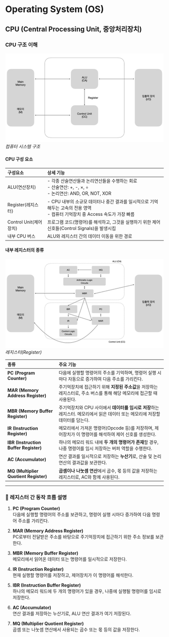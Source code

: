 # Operating System (OS)

## CPU (Central Processing Unit, 중앙처리장치)

### CPU 구조 이해

![image](./SystemSecurity/SystemSecurity.001.jpeg)*컴퓨터 시스템 구조*  

#### CPU 구성 요소
| 구성요소 | 상세 기능 |
|:-|:-|
|ALU(연산장치)|<span>- 각종 산술연산들과 논리연산들을 수행하는 회로<br>- 산술연산: +, -, ×, ÷<br>- 논리연산: AND, OR, NOT, XOR</span>|
|Register(레지스터)|<span>- CPU 내부의 소규모 데이터나 중간 결과를 일시적으로 기억해두는 고속의 전용 영역<br>- 컴퓨터 기억장치 중 Access 속도가 가장 빠름</span>|
|Control Unit(제어장치)|프로그램 코드(명령어)를 해석하고, 그것을 실행하기 위한 제어 신호들(Control Signals)을 발생시킴|
|내부 CPU 버스|ALU와 레지스터 간의 데이터 이동을 위한 경로|

#### 내부 레지스터의 종류  

![image](./SystemSecurity/SystemSecurity.002.jpeg)*레지스터(Register)*  

| 종류 | 주요 기능 |
|:-|:-|
| **PC (Program Counter)** | 다음에 실행할 명령어의 주소를 기억하며, 명령어 실행 시마다 자동으로 증가하여 다음 주소를 가리킨다. |
| **MAR (Memory Address Register)** | 주기억장치에 접근하기 위해 **지정된 주소값**을 저장하는 레지스터로, 주소 버스를 통해 해당 메모리에 접근할 때 사용된다. |
| **MBR (Memory Buffer Register)** | 주기억장치와 CPU 사이에서 **데이터를 임시로 저장**하는 레지스터. 메모리에서 읽은 데이터 또는 메모리에 저장할 데이터를 담는다. |
| **IR (Instruction Register)** | 메모리에서 가져온 명령어(Opcode 등)를 저장하며, 제어장치가 이 명령어를 해석하여 제어 신호를 생성한다. |
| **IBR (Instruction Buffer Register)** | 하나의 메모리 워드 내에 **두 개의 명령어가 존재**할 경우, 나중 명령어를 임시 저장하는 버퍼 역할을 수행한다. |
| **AC (Accumulator)** | 연산 결과를 일시적으로 저장하는 **누산기**로, 산술 및 논리 연산의 결과값을 보관한다. |
| **MQ (Multiplier Quotient Register)** | **곱셈이나 나눗셈 연산**에서 곱수, 몫 등의 값을 저장하는 레지스터로, AC와 함께 사용된다. |

---

### 🔄 레지스터 간 동작 흐름 설명

1. **PC (Program Counter)**  
   다음에 실행할 명령어의 주소를 보관하고, 명령어 실행 시마다 증가하여 다음 명령어 주소를 가리킨다.

2. **MAR (Memory Address Register)**  
   PC로부터 전달받은 주소를 바탕으로 주기억장치에 접근하기 위한 주소 정보를 보관한다.

3. **MBR (Memory Buffer Register)**  
   메모리에서 읽어온 데이터 또는 명령어를 일시적으로 저장한다.

4. **IR (Instruction Register)**  
   현재 실행할 명령어를 저장하고, 제어장치가 이 명령어를 해석한다.

5. **IBR (Instruction Buffer Register)**  
   하나의 메모리 워드에 두 개의 명령어가 있을 경우, 나중에 실행될 명령어를 임시로 저장한다.

6. **AC (Accumulator)**  
   연산 결과를 저장하는 누산기로, ALU 연산 결과가 여기 저장된다.

7. **MQ (Multiplier Quotient Register)**  
   곱셈 또는 나눗셈 연산에서 사용되는 곱수 또는 몫 등의 값을 저장한다.
